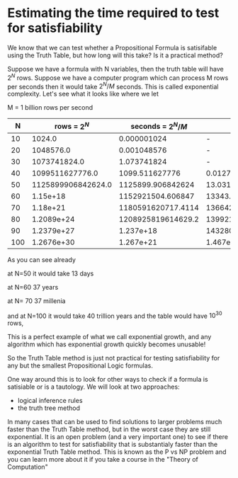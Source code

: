 # Estimating the time required to test for satisfiability

We know that we can test whether a Propositional Formula is satisifable using the Truth Table,
but how long will this take? Is it a practical method?

Suppose we have a formula with N variables, then the truth table will have $2^N$ rows.
Suppose we have a computer program which can process M rows per seconds
then it would take $2^N/M$ seconds. This is called exponential complexity.
Let's see what it looks like where we let 

M = 1 billion rows per second

| N | rows = $2^N$ |seconds = $2^N/M$ | days | years | millenia |
| --- | ---  | --- | --- | --- | --- | 
|10|1024.0|0.000001024|-|-|-|
|20|1048576.0|0.001048576|-|-|-|
|30|1073741824.0|1.073741824|-|-|-|
|40|1099511627776.0|1099.511627776|0.01272|-|-|
|50|1125899906842624.0|1125899.906842624|13.0312|0.0357|-|
|60|1.15e+18|1152921504.606847|13343.99|36.55|0.03655|
|70|1.18e+21|1180591620717.4114|13664254.86|37436.3|37.4|
|80|1.2089e+24|1208925819614629.2|13992196986.2|38334786.2|38334.7|
|90|1.2379e+27|1.237e+18|14328009713951.1|39254821134.11277|39254821.1|
|100|1.2676e+30|1.267e+21|1.467e+16|40196936841331.4|40196936841.3|


As you can see already 

at N=50 it would take 13 days

at N=60 37 years

at N= 70 37 millenia

and at N=100 it would take 40 trillion years and the table would have $10^{30}$ rows,

This is a perfect example of what we call exponential growth, and any algorithm which has exponential growth
quickly becomes unusable!

So the Truth Table method is just not practical for testing satisfiability for any but the smallest Propositional Logic formulas.

One way around this is to look for other ways to check if a formula is satisiable or is a tautology. We will look at two approaches:
* logical inference rules
* the truth tree method

In many cases that can be used to find solutions to larger problems much faster than the Truth Table method, but in the worst case
they are still exponential.  It is an open problem (and a very important one) to see if there is an algorithm to test for satisfiability
that is substantialy faster than the exponential Truth Table method.  This is known as the P vs NP problem and you can learn more about it
if you take a course in the "Theory of Computation"




